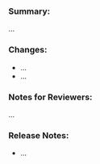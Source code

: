 <!--
Thanks for submitting a pull request. Please fill the template below,
otherwise we will not be able to process this pull request.
-->

### Summary:
<!--
A short summary, referencing related issues:
Closes #0000, References #0000, etc.
-->

...

### Changes:
<!-- What are the changes made in this pull request? -->

- ...
- ...

### Notes for Reviewers:
<!--
Motivate briefly why it is implemented this way, if that deviates from the
implementation proposal in the referenced issues.
- How should your reviewers approach this pull request?
- @mention reviewers with special requests or questions for them
-->

...

### Release Notes:
<!--
Any notes that we need to include in the Release Notes for the next release.
These notes are formatted as bullet points, written in past tense, and will be
combined with the labels of this Pull Request.
- Always mention changes in API, database models, configuration options or defaults.
- Are there any database migrations required?
- What are the functional or behavioral changes?
-->

- ...
